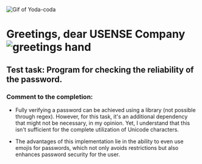 ![Gif of Yoda-coda](https://media.giphy.com/media/vLlpbDafjgHystuJ0a/giphy.gif)

# Greetings, dear USENSE Company ![greetings hand](https://media.giphy.com/media/hvRJCLFzcasrR4ia7z/giphy.gif)

## Test task: Program for checking the reliability of the password.

### Comment to the completion:

- Fully verifying a password can be achieved using a library (not possible through regex). However, for this task, it's an additional dependency that might not be necessary, in my opinion. Yet, I understand that this isn't sufficient for the complete utilization of Unicode characters.

- The advantages of this implementation lie in the ability to even use emojis for passwords, which not only avoids restrictions but also enhances password security for the user.
